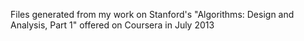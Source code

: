Files generated from my work on Stanford's "Algorithms: Design and Analysis, Part 1" offered on Coursera in July 2013
